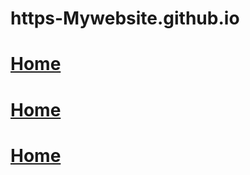 # https-Mywebsite.github.io
# <a href="Home.html">Home</a>
# <a href="Home.html">Home</a>
# <a href="Home.html">Home</a>
